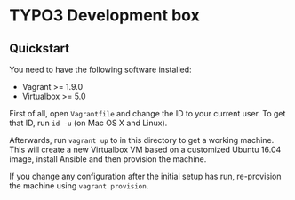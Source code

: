 # TYPO3 Development box

## Quickstart
   
You need to have the following software installed:

* Vagrant >= 1.9.0
* Virtualbox >= 5.0


First of all, open `Vagrantfile` and change the ID to your current user. To get that ID, run `id -u` (on Mac OS X and Linux).

Afterwards, run `vagrant up` to in this directory to get a working machine. This will create a new Virtualbox VM based on a customized Ubuntu 16.04 image, install Ansible and then provision the machine.

If you change any configuration after the initial setup has run, re-provision the machine using `vagrant provision`.
